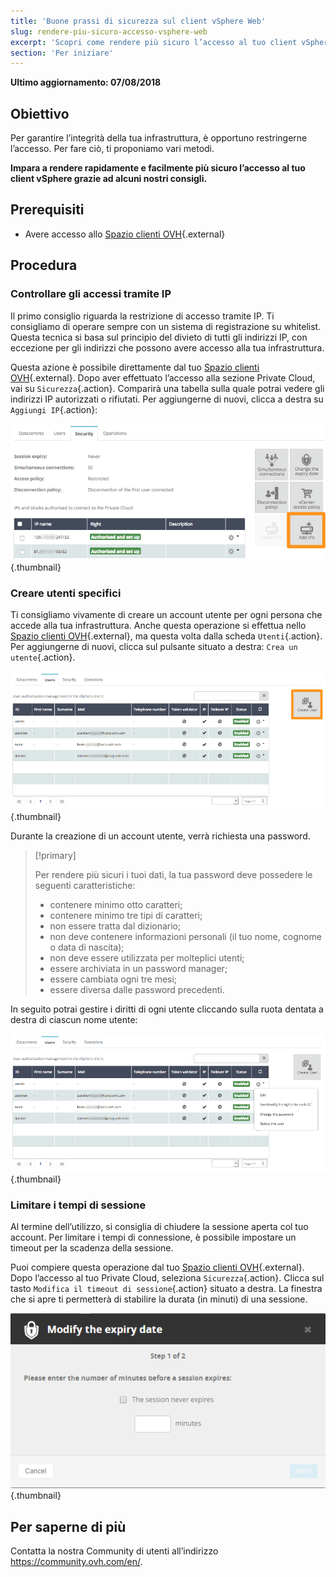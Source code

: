```yaml
---
title: 'Buone prassi di sicurezza sul client vSphere Web'
slug: rendere-piu-sicuro-accesso-vsphere-web
excerpt: 'Scopri come rendere più sicuro l’accesso al tuo client vSphere Web'
section: 'Per iniziare'
---
```


**Ultimo aggiornamento: 07/08/2018**

## Obiettivo

Per garantire l’integrità della tua infrastruttura, è opportuno restringerne l’accesso. Per fare ciò, ti proponiamo vari metodi. 

**Impara a rendere rapidamente e facilmente più sicuro l’accesso al tuo client vSphere grazie ad alcuni nostri consigli.** 


## Prerequisiti

- Avere accesso allo [Spazio clienti OVH](https://www.ovh.com/auth/?action=gotomanager){.external}


## Procedura

### Controllare gli accessi tramite IP

Il primo consiglio riguarda la restrizione di accesso tramite IP. Ti consigliamo di operare sempre con un sistema di registrazione su whitelist. Questa tecnica si basa sul principio del divieto di tutti gli indirizzi IP, con eccezione per gli indirizzi che possono avere accesso alla tua infrastruttura. 

Questa azione è possibile direttamente dal tuo [Spazio clienti OVH](https://www.ovh.com/auth/?action=gotomanager){.external}. Dopo aver effettuato l’accesso alla sezione Private Cloud, vai su `Sicurezza`{.action}. Comparirà una tabella sulla quale potrai vedere gli indirizzi IP autorizzati o rifiutati. Per aggiungerne di nuovi, clicca a destra su `Aggiungi IP`{.action}: 

![Aggiunta IP](images/adding_ip.png){.thumbnail}


### Creare utenti specifici

Ti consigliamo vivamente di creare un account utente per ogni persona che accede alla tua infrastruttura. Anche questa operazione si effettua nello [Spazio clienti OVH](https://www.ovh.com/auth/?action=gotomanager){.external}, ma questa volta dalla scheda `Utenti`{.action}. Per aggiungerne di nuovi, clicca sul pulsante situato a destra: `Crea un utente`{.action}.

![Utenti](images/users.png){.thumbnail}

Durante la creazione di un account utente, verrà richiesta una password. 

> [!primary]
>
> Per rendere più sicuri i tuoi dati, la tua password deve possedere le seguenti caratteristiche:
>
> - contenere minimo otto caratteri; 
> - contenere minimo tre tipi di caratteri; 
> - non essere tratta dal dizionario; 
> - non deve contenere informazioni personali (il tuo nome, cognome o data di nascita); 
> - non deve essere utilizzata per molteplici utenti; 
> - essere archiviata in un password manager; 
> - essere cambiata ogni tre mesi; 
> - essere diversa dalle password precedenti.
>

In seguito potrai gestire i diritti di ogni utente cliccando sulla ruota dentata a destra di ciascun nome utente: 

![Modifica delle impostazioni utente](images/users_edit.png){.thumbnail}

### Limitare i tempi di sessione

Al termine dell’utilizzo, si consiglia di chiudere la sessione aperta col tuo account. Per limitare i tempi di connessione, è possibile impostare un timeout per la scadenza della sessione. 

Puoi compiere questa operazione dal tuo [Spazio clienti OVH](https://www.ovh.com/auth/?action=gotomanager){.external}. Dopo l’accesso al tuo Private Cloud, seleziona `Sicurezza`{.action}. Clicca sul tasto `Modifica il timeout di sessione`{.action} situato a destra.  La finestra che si apre ti permetterà di stabilire la durata (in minuti) di una sessione. 

![Scadenza della sessione](images/expiration.png){.thumbnail}

## Per saperne di più

Contatta la nostra Community di utenti all’indirizzo <https://community.ovh.com/en/>.